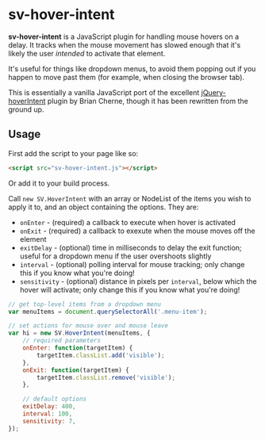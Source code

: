 sv-hover-intent
=================================================

**sv-hover-intent** is a JavaScript plugin for handling mouse hovers on a delay. It tracks when the mouse movement has slowed enough that it's likely the user *intended* to activate that element.

It's useful for things like dropdown menus, to avoid them popping out if you happen to move past them (for example, when closing the browser tab).

This is essentially a vanilla JavaScript port of the excellent [jQuery-hoverIntent](https://github.com/briancherne/jquery-hoverIntent) plugin by Brian Cherne, though it has been rewritten from the ground up.

## Usage

First add the script to your page like so:

```html
<script src="sv-hover-intent.js"></script>
```

Or add it to your build process.

Call `new SV.HoverIntent` with an array or NodeList of the items you wish to apply it to, and an object containing the options. They are:

- `onEnter` - (required) a callback to execute when hover is activated
- `onExit` - (required) a callback to exexute when the mouse moves off the element
- `exitDelay` - (optional) time in milliseconds to delay the exit function; useful for a dropdown menu if the user overshoots slightly
- `interval` - (optional) polling interval for mouse tracking; only change this if you know what you're doing!
- `sensitivity` - (optional) distance in pixels per `interval`, below which the hover will activate; only change this if you know what you're doing!

```js
// get top-level items from a dropdown menu
var menuItems = document.querySelectorAll('.menu-item');

// set actions for mouse over and mouse leave
var hi = new SV.HoverIntent(menuItems, {
	// required parameters
	onEnter: function(targetItem) {
		targetItem.classList.add('visible');
	},
	onExit: function(targetItem) {
		targetItem.classList.remove('visible');
	},

	// default options
	exitDelay: 400,
	interval: 100,
	sensitivity: 7,
});
```
